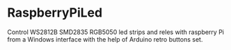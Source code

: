 # RaspberryPiLed
Control WS2812B SMD2835 RGB5050 led strips and reles with raspberry Pi from a Windows interface with the help of Arduino retro buttons set.
